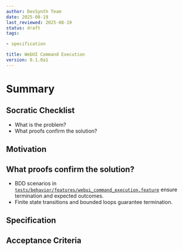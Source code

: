 ```yaml
---
author: DevSynth Team
date: 2025-08-19
last_reviewed: 2025-08-19
status: draft
tags:

- specification

title: WebUI Command Execution
version: 0.1.0a1
---
```


<!--
Required metadata fields:
- author: document author
- date: creation date
- last_reviewed: last review date
- status: draft | review | published
- tags: search keywords
- title: short descriptive name
- version: specification version
-->

# Summary

## Socratic Checklist
- What is the problem?
- What proofs confirm the solution?

## Motivation

## What proofs confirm the solution?
- BDD scenarios in [`tests/behavior/features/webui_command_execution.feature`](../../tests/behavior/features/webui_command_execution.feature) ensure termination and expected outcomes.
- Finite state transitions and bounded loops guarantee termination.


## Specification

## Acceptance Criteria
